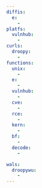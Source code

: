 ```yaml
---
diffis:
  e:
    -
platfs:
  vulnhub:
    -
curls:
  droopy:
    -
functions:
  unix:
    -
  e:
    -
  vulnhub:
    -
  cve:
    -
  rce:
    -
  kern:
    -
  bf:
    -
  decode:
    -

wals:
  droopywu:
    -
---
```


